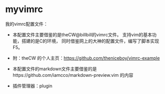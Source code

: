 # myvimrc
我的vimrc配置文件：
- 本配置文件主要借鉴的是theCW@billbill的vimrc文件。
支持vim的基本功能，搭建的是C的环境，
同时借鉴网上的大神的配置文件，编写了脚本实现F5。
- 附：theCW 的个人主页：https://github.com/theniceboy/vimrc-example

- 本配置文件的markdown文件主要借鉴的是https://github.com/iamcco/markdown-preview.vim 的内容

- 插件管理器：plugin
